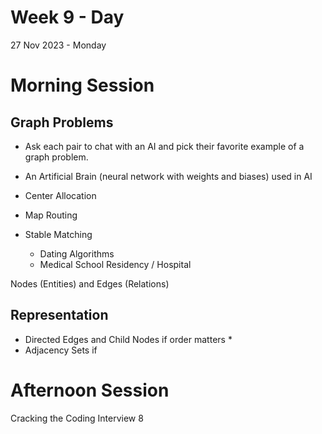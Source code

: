 # Week 9 - Day 
27 Nov 2023 - Monday

# Morning Session

## Graph Problems

* Ask each pair to chat with an AI and pick their favorite example of a graph problem.

* An Artificial Brain (neural network with weights and biases) used in AI
* Center Allocation
* Map Routing
* Stable Matching
  * Dating Algorithms
  * Medical School Residency / Hospital

Nodes (Entities) and Edges (Relations)

## Representation

* Directed Edges and Child Nodes if order matters
  * 
* Adjacency Sets if

# Afternoon Session

Cracking the Coding Interview 8
